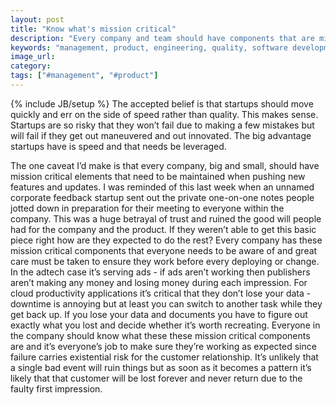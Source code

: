 ```yaml
---
layout: post
title: "Know what's mission critical"
description: "Every company and team should have components that are mission critical that need to be maintained no matter how quickly they move."
keywords: "management, product, engineering, quality, software development"
image_url:
category:
tags: ["#management", "#product"]
---
```

{% include JB/setup %}
The accepted belief is that startups should move quickly and err on the side of speed rather than quality. This makes sense. Startups are so risky that they won’t fail due to making a few mistakes but will fail if they get out maneuvered and out innovated. The big advantage startups have is speed and that needs be leveraged.

The one caveat I’d make is that every company, big and small, should have mission critical elements that need to be maintained when pushing new features and updates. I was reminded of this last week when an unnamed corporate feedback startup sent out the private one-on-one notes people jotted down in preparation for their meeting to everyone within the company. This was a huge betrayal of trust and ruined the good will people had for the company and the product. If they weren’t able to get this basic piece right how are they expected to do the rest? Every company has these mission critical components that everyone needs to be aware of and great care must be taken to ensure they work before every deploying or change. In the adtech case it’s serving ads - if ads aren’t working then publishers aren’t making any money and losing money during each impression. For cloud productivity applications it’s critical that they don’t lose your data - downtime is annoying but at least you can switch to another task while they get back up. If you lose your data and documents you have to figure out exactly what you lost and decide whether it’s worth recreating. Everyone in the company should know what these these mission critical components are and it’s everyone’s job to make sure they’re working as expected since failure carries existential risk for the customer relationship. It’s unlikely that a single bad event will ruin things but as soon as it becomes a pattern it’s likely that that customer will be lost forever and never return due to the faulty first impression.
